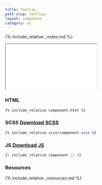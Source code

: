 ```yaml
---
title: Tooltip
path_slug: tooltips
layout: component
category: ui
---
```


{% include_relative _notes.md %}

<iframe class="medium" src="{{ site.baseurl}}/component/{{ page.path_slug }}/example.html"></iframe>

<h3>HTML</h3>

```html
{% include_relative component.html %}
```
<h3>SCSS <a href="scss/component.scss" target="_blank">Download SCSS</a></h3>

```scss
{% include_relative scss/component.scss %}
```

<h3>JS <a href="component.js" target="_blank">Download JS</a></h3>

```javascript
{% include_relative component.js %}
```

<h3>Resources</h3>

{% include_relative _resources.md %}
